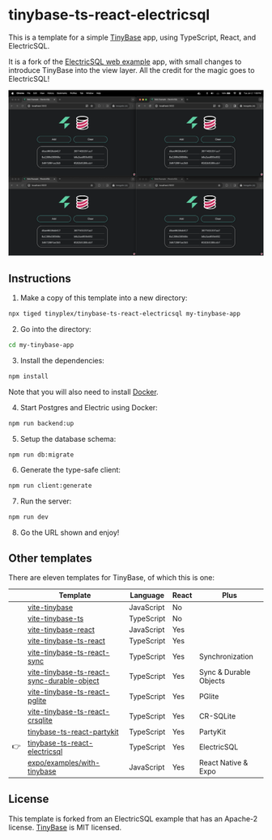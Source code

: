 # tinybase-ts-react-electricsql

This is a template for a simple [TinyBase](https://tinybase.org/) app, using
TypeScript, React, and ElectricSQL.

It is a fork of the [ElectricSQL web
example](https://github.com/electricsql/electric/tree/main/examples/web-wa-sqlite)
app, with small changes to introduce TinyBase into the view layer. All the
credit for the magic goes to ElectricSQL!

![A four-way sync between browsers](fourway.png)

## Instructions

1. Make a copy of this template into a new directory:

```sh
npx tiged tinyplex/tinybase-ts-react-electricsql my-tinybase-app
```

2. Go into the directory:

```sh
cd my-tinybase-app
```

3. Install the dependencies:

```sh
npm install
```

Note that you will also need to install [Docker](https://docs.docker.com/engine/install/).

4. Start Postgres and Electric using Docker:

```sh
npm run backend:up
```

5. Setup the database schema:

```sh
npm run db:migrate
```

6. Generate the type-safe client:

```sh
npm run client:generate
```

7. Run the server:

```sh
npm run dev
```

8. Go the URL shown and enjoy!

## Other templates

There are eleven templates for TinyBase, of which this is one:

|     | Template                                                                                                             | Language   | React | Plus                   |
| --- | -------------------------------------------------------------------------------------------------------------------- | ---------- | ----- | ---------------------- |
|     | [vite-tinybase](https://github.com/tinyplex/vite-tinybase)                                                           | JavaScript | No    |                        |
|     | [vite-tinybase-ts](https://github.com/tinyplex/vite-tinybase-ts)                                                     | TypeScript | No    |                        |
|     | [vite-tinybase-react](https://github.com/tinyplex/vite-tinybase-react)                                               | JavaScript | Yes   |                        |
|     | [vite-tinybase-ts-react](https://github.com/tinyplex/vite-tinybase-ts-react)                                         | TypeScript | Yes   |                        |
|     | [vite-tinybase-ts-react-sync](https://github.com/tinyplex/vite-tinybase-ts-react-sync)                               | TypeScript | Yes   | Synchronization        |
|     | [vite-tinybase-ts-react-sync-durable-object](https://github.com/tinyplex/vite-tinybase-ts-react-sync-durable-object) | TypeScript | Yes   | Sync & Durable Objects |
|     | [vite-tinybase-ts-react-pglite](https://github.com/tinyplex/vite-tinybase-ts-react-pglite)                           | TypeScript | Yes   | PGlite                 |
|     | [vite-tinybase-ts-react-crsqlite](https://github.com/tinyplex/vite-tinybase-ts-react-crsqlite)                       | TypeScript | Yes   | CR-SQLite              |
|     | [tinybase-ts-react-partykit](https://github.com/tinyplex/tinybase-ts-react-partykit)                                 | TypeScript | Yes   | PartyKit               |
| 👉  | [tinybase-ts-react-electricsql](https://github.com/tinyplex/tinybase-ts-react-electricsql)                           | TypeScript | Yes   | ElectricSQL            |
|     | [expo/examples/with-tinybase](https://github.com/expo/examples/tree/master/with-tinybase)                            | JavaScript | Yes   | React Native & Expo    |

## License

This template is forked from an ElectricSQL example that has an Apache-2
license. [TinyBase](https://github.com/tinyplex/tinybase/blob/main/LICENSE) is
MIT licensed.
